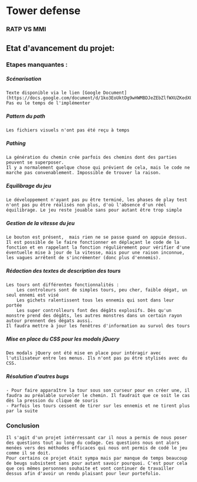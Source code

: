 # Tower defense
### RATP VS MMI

## Etat d'avancement du projet:

### Etapes manquantes : 
##### Scénarisation
    Texte disponible via le lien [Google Document](https://docs.google.com/document/d/1ko3EoUktDg9wHWMBDJeZEbZlfWXUZKedX0Tq9drJQdM/edit)
    Pas eu le temps de l'implémenter

##### Pattern du path
    Les fichiers visuels n'ont pas été reçu à temps

##### Pathing
    La génération du chemin crée parfois des chemins dont des parties peuvent se superposer.
    Il y a normalement quelque chose qui prévient de cela, mais le code ne marche pas convenablement. Impossible de trouver la raison.

##### Equilibrage du jeu
    Le développement n'ayant pas pu être terminé, les phases de play test n'ont pas pu être réalisés non plus, d'où l'absence d'un réel équilibrage. Le jeu reste jouable sans pour autant être trop simple

##### Gestion de la vitesse du jeu
    Le bouton est présent,  mais rien ne se passe quand on appuie dessus.
    Il est possible de le faire fonctionner en déplaçant le code de la fonction et en rappelant la fonction régulièrement pour vérifier d'une éventuelle mise à jour de la vitesse, mais pour une raison inconnue, les vagues arrêtent de s'incrémenter (donc plus d'ennemis).

##### Rédaction des textes de description des tours
    Les tours ont différentes fonctionnalités : 
        Les controleurs sont de simples tours, peu cher, faible dégat, un seul ennemi est visé
        Les gichets ralentissent tous les ennemis qui sont dans leur portée
        Les super controlleurs font des dégâts explosifs. Dès qu'un monstre prend des dégâts, les autres monstres dans un certain rayon autour prennent des dégats aussi.
    Il faudra mettre à jour les fenêtres d'information au survol des tours

##### Mise en place du CSS pour les modals jQuery
    Des modals jQuery ont été mise en place pour intéragir avec l'utilisateur entre les menus. Ils n'ont pas pu être stylisés avec du CSS.

##### Résolution d'autres bugs
    - Pour faire apparaître la tour sous son curseur pour en créer une, il faudra au préalable survoler le chemin. Il faudrait que ce soit le cas dès la pression du clique de souris
    - Parfois les tours cessent de tirer sur les ennemis et ne tirent plus par la suite


### Conclusion
    Il s'agit d'un projet intérressant car il nous a permis de nous poser des questions tout au long du codage. Ces questions nous ont alors menées vers des méthodes efficaces qui nous ont permis de codé le jeu comme il se doit.
    Pour certains ce projet était sympa mais par manque de temps beaucoup de beugs subsistent sans pour autant savoir pourquoi. C'est pour cela que ces mêmes personnes souhaite et vont continuer de travailler dessus afin d'avoir un rendu plaisant pour leur portefolio.
